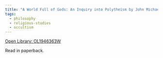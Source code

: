 ```yaml
---
title: "A World Full of Gods: An Inquiry into Polytheism by John Michael Greer"
tags:
  - philosophy
  - religious-studies
  - occultism
---
```

[Open Library: OL1946363W](https://openlibrary.org/works/OL1946363W/A_World_Full_of_Gods)

Read in paperback.